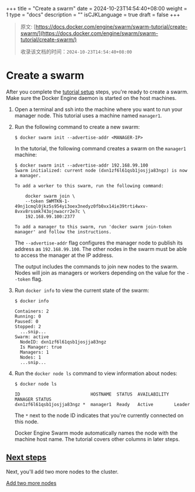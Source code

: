 +++
title = "Create a swarm"
date = 2024-10-23T14:54:40+08:00
weight = 1
type = "docs"
description = ""
isCJKLanguage = true
draft = false
+++

> 原文: [https://docs.docker.com/engine/swarm/swarm-tutorial/create-swarm/](https://docs.docker.com/engine/swarm/swarm-tutorial/create-swarm/)
>
> 收录该文档的时间：`2024-10-23T14:54:40+08:00`

# Create a swarm

After you complete the [tutorial setup](https://docs.docker.com/engine/swarm/swarm-tutorial/) steps, you're ready to create a swarm. Make sure the Docker Engine daemon is started on the host machines.

1. Open a terminal and ssh into the machine where you want to run your manager node. This tutorial uses a machine named `manager1`.

2. Run the following command to create a new swarm:

   

   ```console
   $ docker swarm init --advertise-addr <MANAGER-IP>
   ```

   In the tutorial, the following command creates a swarm on the `manager1` machine:

   

   ```console
   $ docker swarm init --advertise-addr 192.168.99.100
   Swarm initialized: current node (dxn1zf6l61qsb1josjja83ngz) is now a manager.
   
   To add a worker to this swarm, run the following command:
   
       docker swarm join \
       --token SWMTKN-1-49nj1cmql0jkz5s954yi3oex3nedyz0fb0xx14ie39trti4wxv-8vxv8rssmk743ojnwacrr2e7c \
       192.168.99.100:2377
   
   To add a manager to this swarm, run 'docker swarm join-token manager' and follow the instructions.
   ```

   The `--advertise-addr` flag configures the manager node to publish its address as `192.168.99.100`. The other nodes in the swarm must be able to access the manager at the IP address.

   The output includes the commands to join new nodes to the swarm. Nodes will join as managers or workers depending on the value for the `--token` flag.

3. Run `docker info` to view the current state of the swarm:

   

   ```console
   $ docker info
   
   Containers: 2
   Running: 0
   Paused: 0
   Stopped: 2
     ...snip...
   Swarm: active
     NodeID: dxn1zf6l61qsb1josjja83ngz
     Is Manager: true
     Managers: 1
     Nodes: 1
     ...snip...
   ```

4. Run the `docker node ls` command to view information about nodes:

   

   ```console
   $ docker node ls
   
   ID                           HOSTNAME  STATUS  AVAILABILITY  MANAGER STATUS
   dxn1zf6l61qsb1josjja83ngz *  manager1  Ready   Active        Leader
   ```

   The `*` next to the node ID indicates that you're currently connected on this node.

   Docker Engine Swarm mode automatically names the node with the machine host name. The tutorial covers other columns in later steps.

## [Next steps](https://docs.docker.com/engine/swarm/swarm-tutorial/create-swarm/#next-steps)

Next, you'll add two more nodes to the cluster.

[Add two more nodes](https://docs.docker.com/engine/swarm/swarm-tutorial/add-nodes/)
